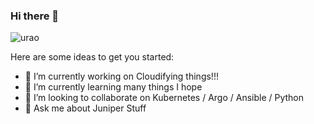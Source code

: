### Hi there 👋

<!--
**urao/urao** is a ✨ _special_ ✨ repository because its `README.md` (this file) appears on your GitHub profile.
-->
![urao](https://github-readme-stats.vercel.app/api?username=urao&show_icons=true&theme=tokyonight)

Here are some ideas to get you started:

- 🔭 I’m currently working on Cloudifying things!!!
- 🌱 I’m currently learning many things I hope
- 👯 I’m looking to collaborate on Kubernetes / Argo / Ansible / Python 
- 💬 Ask me about Juniper Stuff
